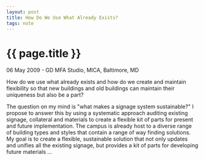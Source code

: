 ```yaml
---
layout: post
title: How Do We Use What Already Exists?
tags: note
---
```


{{ page.title }}
================

<span class="meta">06 May 2009 - GD MFA Studio, MICA, Baltimore, MD</span>

How do we use what already exists and how do we create and maintain flexibility so that new buildings and old buildings can  maintain their uniqueness but also be a part?

The question on my mind is "what makes a signage system sustainable?" I propose to answer this by using a systematic approach auditing existing signage, collateral and materials to create a flexible kit of parts for present and future implementation. The campus is already host to a diverse range of building types and styles that contain a range of way finding solutions. My goal is to create a flexible, sustainable solution that not only updates and unifies all the existing signage, but provides a kit of parts for developing future materials …